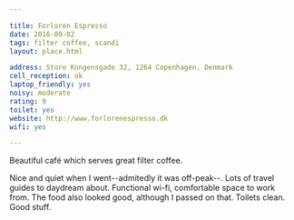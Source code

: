 ```yaml
---

title: Forloren Espresso
date: 2016-09-02
tags: filter coffee, scandi
layout: place.html

address: Store Kongensgade 32, 1264 Copenhagen, Denmark
cell_reception: ok
laptop_friendly: yes
noisy: moderate
rating: 9
toilet: yes
website: http://www.forlorenespresso.dk
wifi: yes

---
```


Beautiful café which serves great filter coffee.

Nice and quiet when I went--admitedly it was off-peak--. Lots of travel guides to daydream about. Functional wi-fi, comfortable space to work from. The food also looked good, although I passed on that. Toilets clean. Good stuff.
